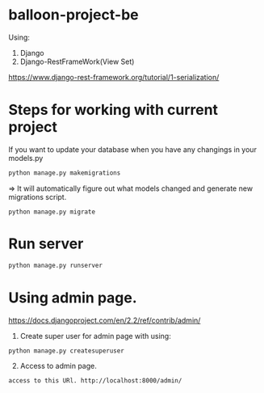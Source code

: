 # balloon-project-be
Using:
1. Django
2. Django-RestFrameWork(View Set)

https://www.django-rest-framework.org/tutorial/1-serialization/


# Steps for working with current project

If you want to update your database when you have any changings in your models.py
```bash
python manage.py makemigrations
```
=> It will automatically figure out what models changed and generate new migrations script.

```
python manage.py migrate
```

# Run server

```bash
python manage.py runserver
```

# Using admin page.
https://docs.djangoproject.com/en/2.2/ref/contrib/admin/
1. Create super user for admin page with using:
```bash
python manage.py createsuperuser
```
2. Access to admin page.
```bash
access to this URl. http://localhost:8000/admin/
```

